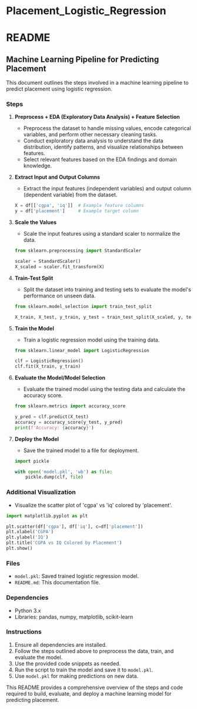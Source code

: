 # Placement_Logistic_Regression



# README

## Machine Learning Pipeline for Predicting Placement

This document outlines the steps involved in a machine learning pipeline to predict placement using logistic regression.

### Steps

1. **Preprocess + EDA (Exploratory Data Analysis) + Feature Selection**
   - Preprocess the dataset to handle missing values, encode categorical variables, and perform other necessary cleaning tasks.
   - Conduct exploratory data analysis to understand the data distribution, identify patterns, and visualize relationships between features.
   - Select relevant features based on the EDA findings and domain knowledge.

2. **Extract Input and Output Columns**
   - Extract the input features (independent variables) and output column (dependent variable) from the dataset.
   ```python
   X = df[['cgpa', 'iq']]  # Example feature columns
   y = df['placement']     # Example target column
   ```

3. **Scale the Values**
   - Scale the input features using a standard scaler to normalize the data.
   ```python
   from sklearn.preprocessing import StandardScaler

   scaler = StandardScaler()
   X_scaled = scaler.fit_transform(X)
   ```

4. **Train-Test Split**
   - Split the dataset into training and testing sets to evaluate the model's performance on unseen data.
   ```python
   from sklearn.model_selection import train_test_split

   X_train, X_test, y_train, y_test = train_test_split(X_scaled, y, test_size=0.2, random_state=42)
   ```

5. **Train the Model**
   - Train a logistic regression model using the training data.
   ```python
   from sklearn.linear_model import LogisticRegression

   clf = LogisticRegression()
   clf.fit(X_train, y_train)
   ```

6. **Evaluate the Model/Model Selection**
   - Evaluate the trained model using the testing data and calculate the accuracy score.
   ```python
   from sklearn.metrics import accuracy_score

   y_pred = clf.predict(X_test)
   accuracy = accuracy_score(y_test, y_pred)
   print(f'Accuracy: {accuracy}')
   ```

7. **Deploy the Model**
   - Save the trained model to a file for deployment.
   ```python
   import pickle

   with open('model.pkl', 'wb') as file:
       pickle.dump(clf, file)
   ```

### Additional Visualization

- Visualize the scatter plot of 'cgpa' vs 'iq' colored by 'placement'.
```python
import matplotlib.pyplot as plt

plt.scatter(df['cgpa'], df['iq'], c=df['placement'])
plt.xlabel('CGPA')
plt.ylabel('IQ')
plt.title('CGPA vs IQ Colored by Placement')
plt.show()
```

### Files

- `model.pkl`: Saved trained logistic regression model.
- `README.md`: This documentation file.

### Dependencies

- Python 3.x
- Libraries: pandas, numpy, matplotlib, scikit-learn

### Instructions

1. Ensure all dependencies are installed.
2. Follow the steps outlined above to preprocess the data, train, and evaluate the model.
3. Use the provided code snippets as needed.
4. Run the script to train the model and save it to `model.pkl`.
5. Use `model.pkl` for making predictions on new data.

This README provides a comprehensive overview of the steps and code required to build, evaluate, and deploy a machine learning model for predicting placement.
